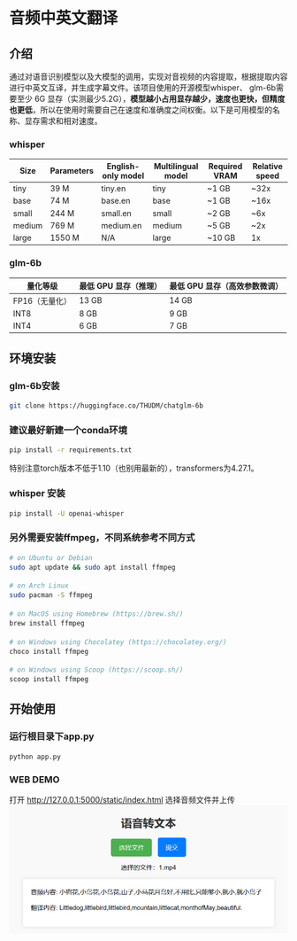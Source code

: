 # 音频中英文翻译


## 介绍

通过对语音识别模型以及大模型的调用，实现对音视频的内容提取，根据提取内容进行中英文互译，并生成字幕文件。该项目使用的开源模型whisper、 glm-6b需要至少 6G 显存（实测最少5.2G），**模型越小占用显存越少，速度也更快，但精度也更低**，所以在使用时需要自己在速度和准确度之间权衡。以下是可用模型的名称、显存需求和相对速度。
### whisper
| **Size**   | **Parameters** | **English-only model** | **Multilingual model** | **Required VRAM** | **Relative speed** |
| ------ | ---------- | ------------------ | ------------------ | ------------- | -------------- |
| tiny   | 39 M       | tiny.en            | tiny               | ~1 GB         | ~32x           |
| base   | 74 M       | base.en            | base               | ~1 GB         | ~16x           |
| small  | 244 M      | small.en           | small              | ~2 GB         | ~6x            |
| medium | 769 M      | medium.en          | medium             | ~5 GB         | ~2x            |
| large  | 1550 M     | N/A                | large              | ~10 GB        | 1x             |
### glm-6b
| **量化等级**  | **最低 GPU 显存**（推理） | **最低 GPU 显存**（高效参数微调） |
| --------- | ----------------- | --------------------- |
| FP16（无量化） | 13 GB             | 14 GB                 |
| INT8      | 8 GB              | 9 GB                  |
| INT4      | 6 GB              | 7 GB                  

## 环境安装

### glm-6b安装
```bash
git clone https://huggingface.co/THUDM/chatglm-6b
```

### 建议最好新建一个conda环境
```bash
pip install -r requirements.txt
```
特别注意torch版本不低于1.10（也别用最新的），transformers为4.27.1。

### whisper 安装
```bash
pip install -U openai-whisper
```

### 另外需要安装ffmpeg，不同系统参考不同方式

```bash
# on Ubuntu or Debian
sudo apt update && sudo apt install ffmpeg

# on Arch Linux
sudo pacman -S ffmpeg

# on MacOS using Homebrew (https://brew.sh/)
brew install ffmpeg

# on Windows using Chocolatey (https://chocolatey.org/)
choco install ffmpeg

# on Windows using Scoop (https://scoop.sh/)
scoop install ffmpeg
```



## 开始使用

### 运行根目录下app.py

```bash
python app.py
```

### WEB DEMO

打开  http://127.0.0.1:5000/static/index.html 选择音频文件并上传
![alt text](20240513005252-1.png)





